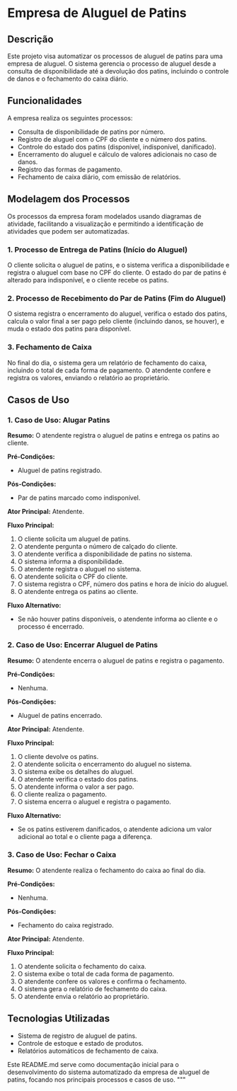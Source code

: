# Empresa de Aluguel de Patins

## Descrição
Este projeto visa automatizar os processos de aluguel de patins para uma empresa de aluguel. O sistema gerencia o processo de aluguel desde a consulta de disponibilidade até a devolução dos patins, incluindo o controle de danos e o fechamento do caixa diário.

## Funcionalidades
A empresa realiza os seguintes processos:
- Consulta de disponibilidade de patins por número.
- Registro de aluguel com o CPF do cliente e o número dos patins.
- Controle do estado dos patins (disponível, indisponível, danificado).
- Encerramento do aluguel e cálculo de valores adicionais no caso de danos.
- Registro das formas de pagamento.
- Fechamento de caixa diário, com emissão de relatórios.

## Modelagem dos Processos
Os processos da empresa foram modelados usando diagramas de atividade, facilitando a visualização e permitindo a identificação de atividades que podem ser automatizadas.

### 1. Processo de Entrega de Patins (Início do Aluguel)
O cliente solicita o aluguel de patins, e o sistema verifica a disponibilidade e registra o aluguel com base no CPF do cliente. O estado do par de patins é alterado para indisponível, e o cliente recebe os patins.

### 2. Processo de Recebimento do Par de Patins (Fim do Aluguel)
O sistema registra o encerramento do aluguel, verifica o estado dos patins, calcula o valor final a ser pago pelo cliente (incluindo danos, se houver), e muda o estado dos patins para disponível.

### 3. Fechamento de Caixa
No final do dia, o sistema gera um relatório de fechamento do caixa, incluindo o total de cada forma de pagamento. O atendente confere e registra os valores, enviando o relatório ao proprietário.

## Casos de Uso

### 1. Caso de Uso: Alugar Patins
**Resumo:** O atendente registra o aluguel de patins e entrega os patins ao cliente.

**Pré-Condições:**
- Aluguel de patins registrado.

**Pós-Condições:**
- Par de patins marcado como indisponível.

**Ator Principal:** Atendente.

**Fluxo Principal:**
1. O cliente solicita um aluguel de patins.
2. O atendente pergunta o número de calçado do cliente.
3. O atendente verifica a disponibilidade de patins no sistema.
4. O sistema informa a disponibilidade.
5. O atendente registra o aluguel no sistema.
6. O atendente solicita o CPF do cliente.
7. O sistema registra o CPF, número dos patins e hora de início do aluguel.
8. O atendente entrega os patins ao cliente.

**Fluxo Alternativo:**
- Se não houver patins disponíveis, o atendente informa ao cliente e o processo é encerrado.

### 2. Caso de Uso: Encerrar Aluguel de Patins
**Resumo:** O atendente encerra o aluguel de patins e registra o pagamento.

**Pré-Condições:**
- Nenhuma.

**Pós-Condições:**
- Aluguel de patins encerrado.

**Ator Principal:** Atendente.

**Fluxo Principal:**
1. O cliente devolve os patins.
2. O atendente solicita o encerramento do aluguel no sistema.
3. O sistema exibe os detalhes do aluguel.
4. O atendente verifica o estado dos patins.
5. O atendente informa o valor a ser pago.
6. O cliente realiza o pagamento.
7. O sistema encerra o aluguel e registra o pagamento.

**Fluxo Alternativo:**
- Se os patins estiverem danificados, o atendente adiciona um valor adicional ao total e o cliente paga a diferença.

### 3. Caso de Uso: Fechar o Caixa
**Resumo:** O atendente realiza o fechamento do caixa ao final do dia.

**Pré-Condições:**
- Nenhuma.

**Pós-Condições:**
- Fechamento do caixa registrado.

**Ator Principal:** Atendente.

**Fluxo Principal:**
1. O atendente solicita o fechamento do caixa.
2. O sistema exibe o total de cada forma de pagamento.
3. O atendente confere os valores e confirma o fechamento.
4. O sistema gera o relatório de fechamento do caixa.
5. O atendente envia o relatório ao proprietário.

## Tecnologias Utilizadas
- Sistema de registro de aluguel de patins.
- Controle de estoque e estado de produtos.
- Relatórios automáticos de fechamento de caixa.

Este README.md serve como documentação inicial para o desenvolvimento do sistema automatizado da empresa de aluguel de patins, focando nos principais processos e casos de uso.
"""
